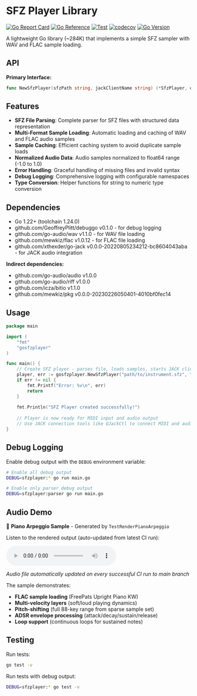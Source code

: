 # SFZ Player Library 

[![Go Report Card](https://goreportcard.com/badge/github.com/GeoffreyPlitt/gosfzplayer)](https://goreportcard.com/report/github.com/GeoffreyPlitt/gosfzplayer)
[![Go Reference](https://pkg.go.dev/badge/github.com/GeoffreyPlitt/gosfzplayer.svg)](https://pkg.go.dev/github.com/GeoffreyPlitt/gosfzplayer)
[![Test](https://github.com/GeoffreyPlitt/gosfzplayer/workflows/Test/badge.svg)](https://github.com/GeoffreyPlitt/gosfzplayer/actions?query=workflow%3ATest)
[![codecov](https://codecov.io/gh/GeoffreyPlitt/gosfzplayer/branch/main/graph/badge.svg)](https://codecov.io/gh/GeoffreyPlitt/gosfzplayer)
[![Go Version](https://img.shields.io/github/go-mod/go-version/GeoffreyPlitt/gosfzplayer)](https://github.com/GeoffreyPlitt/gosfzplayer)

A lightweight Go library (~284K) that implements a simple SFZ sampler with WAV and FLAC sample loading.

## API

**Primary Interface:**
```go
func NewSfzPlayer(sfzPath string, jackClientName string) (*SfzPlayer, error)
```


## Features

- **SFZ File Parsing**: Complete parser for SFZ files with structured data representation
- **Multi-Format Sample Loading**: Automatic loading and caching of WAV and FLAC audio samples
- **Sample Caching**: Efficient caching system to avoid duplicate sample loads
- **Normalized Audio Data**: Audio samples normalized to float64 range (-1.0 to 1.0)
- **Error Handling**: Graceful handling of missing files and invalid syntax
- **Debug Logging**: Comprehensive logging with configurable namespaces
- **Type Conversion**: Helper functions for string to numeric type conversion


## Dependencies

- Go 1.22+ (toolchain 1.24.0)
- github.com/GeoffreyPlitt/debuggo v0.1.0 - for debug logging
- github.com/go-audio/wav v1.1.0 - for WAV file loading  
- github.com/mewkiz/flac v1.0.12 - for FLAC file loading
- github.com/xthexder/go-jack v0.0.0-20220805234212-bc8604043aba - for JACK audio integration

**Indirect dependencies:**
- github.com/go-audio/audio v1.0.0
- github.com/go-audio/riff v1.0.0
- github.com/icza/bitio v1.1.0
- github.com/mewkiz/pkg v0.0.0-20230226050401-4010bf0fec14

## Usage

```go
package main

import (
    "fmt"
    "gosfzplayer"
)

func main() {
    // Create SFZ player - parses file, loads samples, starts JACK client
    player, err := gosfzplayer.NewSfzPlayer("path/to/instrument.sfz", "MyInstrument")
    if err != nil {
        fmt.Printf("Error: %v\n", err)
        return
    }
    
    fmt.Println("SFZ Player created successfully!")
    
    // Player is now ready for MIDI input and audio output
    // Use JACK connection tools like QJackCtl to connect MIDI and audio
}
```

## Debug Logging

Enable debug output with the `DEBUG` environment variable:

```bash
# Enable all debug output
DEBUG=sfzplayer:* go run main.go

# Enable only parser debug output  
DEBUG=sfzplayer:parser go run main.go
```

## Audio Demo

🎵 **Piano Arpeggio Sample** - Generated by `TestRenderPianoArpeggio`

Listen to the rendered output (auto-updated from latest CI run):

<audio controls>
  <source src="https://geoffreyplitt.github.io/gosfzplayer/piano_arpeggio.wav" type="audio/wav">
  Your browser does not support the audio element.
  <a href="https://geoffreyplitt.github.io/gosfzplayer/piano_arpeggio.wav">Download piano_arpeggio.wav</a>
</audio>

*Audio file automatically updated on every successful CI run to main branch*

The sample demonstrates:
- **FLAC sample loading** (FreePats Upright Piano KW)
- **Multi-velocity layers** (soft/loud playing dynamics)  
- **Pitch-shifting** (full 88-key range from sparse sample set)
- **ADSR envelope processing** (attack/decay/sustain/release)
- **Loop support** (continuous loops for sustained notes)

## Testing

Run tests:
```bash
go test -v
```

Run tests with debug output:
```bash
DEBUG=sfzplayer:* go test -v
```


